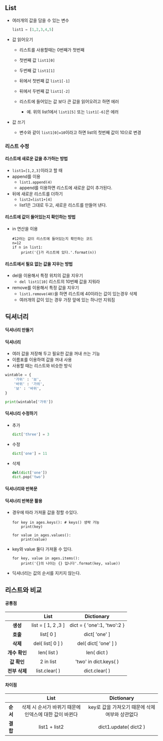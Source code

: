 ## List

- 여러개의 값을 담을 수 있는 변수

  ``` python
  list1 = [1,2,3,4,5]
  ```

- 값 읽어오기

  - 리스트를 사용할때는 0번째가 첫번째
  - 첫번째 값 `list1[0]`

  - 두번째 값 `list1[1]`
  - 뒤에서 첫번째 값 `list1[-1]`
  - 뒤에서 두번째 값 `list1[-2]`
  - 리스트에 들어있는 값 보다 큰 값을 읽어오려고 하면 에러
    - 예. 위의 list1에서 `list1[5]` 또는 `list1[-6]`은 에러

- 값 쓰기
  - 변수와 같이 `list1[0]=10`이라고 하면 list의 첫번째 값이 10으로 변경



 ### 리스트 수정

#### 리스트에 새로운 값을 추가하는 방법

- `list1=[1,2,3]`이라고 할 때
- append를 이용
  - `list1.append(4)`
  - append를 이용하면 리스트에 새로운 값이 추가된다.
- 뒤에 새로운 리스트를 더하기
  - `list2=list1+[4]`
  - list1은 그대로 두고, 새로운 리스트를 만들어 낸다.

#### 리스트에 값이 들어있는지 확인하는 방법

- in 연산을 이용

  ```
  #12라는 값이 리스트에 들어있는지 확인하는 코드
  n=12
  if n in list1:
      print('{}가 리스트에 있다.'.format(n))
  ```

#### 리스트에서 필요 없는 값을 지우는 방법

- del을 이용해서 특정 위치의 값을 지우기
  - `del list1[10]` 리스트의 10번째 값을 지워라
- remove를 이용해서 특정 값을 지우기
  - `list1.remove(40)`을 하면 리스트에 40이라는 값이 있는경우 삭제
  - 여러개의 값이 있는 경우 가장 앞에 있는 하나만 지워짐



## 딕셔너리

#### 딕셔너리 만들기

#### 딕셔너리

- 여러 값을 저장해 두고 필요한 값을 꺼내 쓰는 기능
- 이름표를 이용하여 값을 꺼내 사용
- 사용할 때는 리스트와 비슷한 방식

```python
wintable = {
    '가위' : '보',
    '바위' : '가위',
    '보' : '바위',
}

print(wintable['가위'])
```

#### 딕셔너리 수정하기

- 추가

  ```python
  dict['three'] = 3
  ```

- 수정

  ```python
  dict['one'] = 11
  ```

- 삭제

  ```python
  del(dict['one'])
  dict.pop('two')
  ```



#### 딕셔너리와 반복문

#### 딕셔너리 반복문 활용

- 경우에 따라 가져올 값을 정할 수있다.

  ```
  for key in ages.keys(): # keys() 생략 가능
      print(key)
  ```

  ```
  for value in ages.values():
      print(value)
  ```

- key와 value 둘다 가져올 수 있다.

  ```
  for key, value in ages.items():
      print('{}의 나이는 {} 입니다'.format(key, value))
  ```

- 딕셔너리는 값의 순서를 지키지 않는다.



## 리스트와 비교

#### 공통점

|               |        List        |         Dictionary          |
| :-----------: | :----------------: | :-------------------------: |
|   **생성**    | list = [ 1, 2 ,3 ] | dict = { 'one':1, 'two':2 } |
|   **호출**    |     list[ 0 ]      |        dict[ 'one' ]        |
|   **삭제**    |  del( list[ 0 ] )  |    del( dict[ 'one' ] )     |
| **개수 확인** |    len( list )     |         len( dict )         |
|  **값 확인**  |     2 in list      |    'two' in dict.keys( )    |
| **전부 삭제** |   list.clear( )    |        dict.clear( )        |

#### 차이점

|          |                          List                          |                   Dictionary                    |
| :------: | :----------------------------------------------------: | :---------------------------------------------: |
| **순서** | 삭제 시 순서가 바뀌기 때문에 인덱스에 대한 값이 바뀐다 | key로 값을 가져오기 때문에 삭제 여부와 상관없다 |
| **결합** |                     list1 + list2                      |              dict1.update( dict2 )              |

